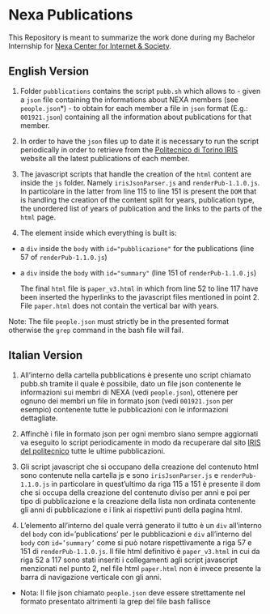 # Nexa Publications

This Repository is meant to summarize the work done during my Bachelor Internship for [Nexa Center for Internet & Society](https://www.google.com/url?sa=t&rct=j&q=&esrc=s&source=web&cd=&cad=rja&uact=8&ved=2ahUKEwia3r6kwNbyAhWH3YUKHRBEBYEQjBAwAnoECA8QAQ&url=https%3A%2F%2Fnexa.polito.it%2Fabout&usg=AOvVaw3lkQsYiKXJpdW32W0ffISx).

## English Version
1. Folder `pubblications` contains the script `pubb.sh` which allows to - given a `json` file containing the informations about NEXA members (see `people.json`*) - to obtain for each member a file in `json` format (E.g.: `001921.json`) containing all the information about publications for that member.

2. In order to have the `json` files up to date it is necessary to run the script periodically in order to retrieve from the [Politecnico di Torino IRIS](https://iris.polito.it/) website all the latest publications of each member.

3. The javascript scripts that handle the creation of the `html` content are inside the `js` folder. Namely `irisJsonParser.js` and `renderPub-1.1.0.js`. In particolare in the latter from line 115 to line 151 is present the `DOM` that is handling the creation of the content split for years, publication type, the unordered list of years of publication and the links to the parts of the `html` page.

4. The element inside which everything is built is:
  - a `div` inside the `body` with `id="pubblicazione"` for the publications  (line 57 of `renderPub-1.1.0.js`)
  - a `div` inside the `body` with `id="summary"` (line 151 of `renderPub-1.1.0.js`)  
  
    The final `html` file is `paper_v3.html` in which from line 52 to line 117 have been inserted the hyperlinks to the javascript files mentioned in point 2. File `paper.html` does not contain the vertical bar with years.

Note: The file `people.json` must strictly be in the presented format otherwise the `grep` command in the bash file will fail.

## Italian Version
1. All’interno della cartella pubblications è presente uno script chiamato pubb.sh tramite il quale è possibile, dato un file json contenente le informazioni sui membri di NEXA (vedi `people.json`), ottenere per ognuno dei membri un file in formato json (vedi `001921.json` per esempio) contenente tutte le pubblicazioni con le informazioni dettagliate.

2. Affinchè i file in formato json per ogni membro siano sempre aggiornati va eseguito lo script periodicamente in modo da recuperare dal sito [IRIS del politecnico](https://iris.polito.it/) tutte le ultime pubblicazioni.

3. Gli script javascript che si occupano della creazione del contenuto html sono contenute nella cartella js e sono `irisJsonParser.js` e `renderPub-1.1.0.js` in particolare in quest’ultimo da riga 115 a 151 è presente il dom che si occupa della creazione del contenuto diviso per anni e poi per tipo di pubblicazione e la creazione della lista non ordinata contenente gli anni di pubblicazione e i link ai rispettivi punti della pagina html.

4. L’elemento all’interno del quale verrà generato il tutto è un `div` all’interno del `body` con id=’publications’ per le pubblicazioni e `div` all’interno del `body` con `id=’summary’` come si può notare rispettivamente a riga 57 e 151 di `renderPub-1.1.0.js`. Il file html definitivo è `paper_v3.html` in cui da riga 52 a 117 sono stati inseriti i collegamenti agli script javascript menzionati nel punto 2, nel file html `paper.html` non è invece presente la barra di navigazione verticale con gli anni.


* Nota: Il file json chiamato `people.json` deve essere strettamente nel formato presentato altrimenti la grep del file bash fallisce
